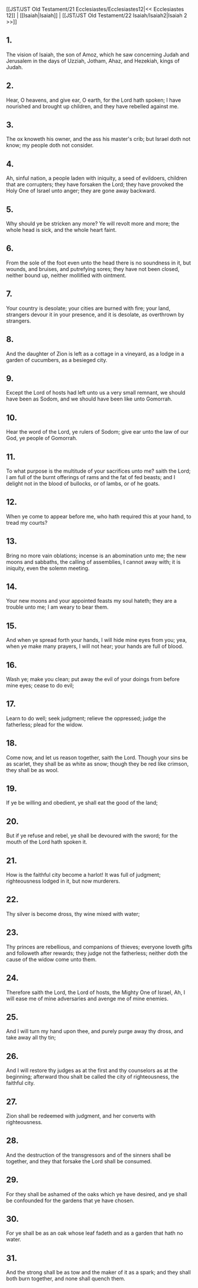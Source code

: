 [[JST/JST Old Testament/21 Ecclesiastes/Ecclesiastes12|<< Ecclesiastes 12]] | [[Isaiah|Isaiah]] | [[JST/JST Old Testament/22 Isaiah/Isaiah2|Isaiah 2 >>]]
## 1.
The vision of Isaiah, the son of Amoz, which he saw concerning Judah and Jerusalem in the days of Uzziah, Jotham, Ahaz, and Hezekiah, kings of Judah.
## 2.
Hear, O heavens, and give ear, O earth, for the Lord hath spoken; I have nourished and brought up children, and they have rebelled against me.
## 3.
The ox knoweth his owner, and the ass his master\'s crib; but Israel doth not know; my people doth not consider.
## 4.
Ah, sinful nation, a people laden with iniquity, a seed of evildoers, children that are corrupters; they have forsaken the Lord; they have provoked the Holy One of Israel unto anger; they are gone away backward.
## 5.
Why should ye be stricken any more? Ye will revolt more and more; the whole head is sick, and the whole heart faint.
## 6.
From the sole of the foot even unto the head there is no soundness in it, but wounds, and bruises, and putrefying sores; they have not been closed, neither bound up, neither mollified with ointment.
## 7.
Your country is desolate; your cities are burned with fire; your land, strangers devour it in your presence, and it is desolate, as overthrown by strangers.
## 8.
And the daughter of Zion is left as a cottage in a vineyard, as a lodge in a garden of cucumbers, as a besieged city.
## 9.
Except the Lord of hosts had left unto us a very small remnant, we should have been as Sodom, and we should have been like unto Gomorrah.
## 10.
Hear the word of the Lord, ye rulers of Sodom; give ear unto the law of our God, ye people of Gomorrah.
## 11.
To what purpose is the multitude of your sacrifices unto me? saith the Lord; I am full of the burnt offerings of rams and the fat of fed beasts; and I delight not in the blood of bullocks, or of lambs, or of he goats.
## 12.
When ye come to appear before me, who hath required this at your hand, to tread my courts?
## 13.
Bring no more vain oblations; incense is an abomination unto me; the new moons and sabbaths, the calling of assemblies, I cannot away with; it is iniquity, even the solemn meeting.
## 14.
Your new moons and your appointed feasts my soul hateth; they are a trouble unto me; I am weary to bear them.
## 15.
And when ye spread forth your hands, I will hide mine eyes from you; yea, when ye make many prayers, I will not hear; your hands are full of blood.
## 16.
Wash ye; make you clean; put away the evil of your doings from before mine eyes; cease to do evil;
## 17.
Learn to do well; seek judgment; relieve the oppressed; judge the fatherless; plead for the widow.
## 18.
Come now, and let us reason together, saith the Lord. Though your sins be as scarlet, they shall be as white as snow; though they be red like crimson, they shall be as wool.
## 19.
If ye be willing and obedient, ye shall eat the good of the land;
## 20.
But if ye refuse and rebel, ye shall be devoured with the sword; for the mouth of the Lord hath spoken it.
## 21.
How is the faithful city become a harlot! It was full of judgment; righteousness lodged in it, but now murderers.
## 22.
Thy silver is become dross, thy wine mixed with water;
## 23.
Thy princes are rebellious, and companions of thieves; everyone loveth gifts and followeth after rewards; they judge not the fatherless; neither doth the cause of the widow come unto them.
## 24.
Therefore saith the Lord, the Lord of hosts, the Mighty One of Israel, Ah, I will ease me of mine adversaries and avenge me of mine enemies.
## 25.
And I will turn my hand upon thee, and purely purge away thy dross, and take away all thy tin;
## 26.
And I will restore thy judges as at the first and thy counselors as at the beginning; afterward thou shalt be called the city of righteousness, the faithful city.
## 27.
Zion shall be redeemed with judgment, and her converts with righteousness.
## 28.
And the destruction of the transgressors and of the sinners shall be together, and they that forsake the Lord shall be consumed.
## 29.
For they shall be ashamed of the oaks which ye have desired, and ye shall be confounded for the gardens that ye have chosen.
## 30.
For ye shall be as an oak whose leaf fadeth and as a garden that hath no water.
## 31.
And the strong shall be as tow and the maker of it as a spark; and they shall both burn together, and none shall quench them.


